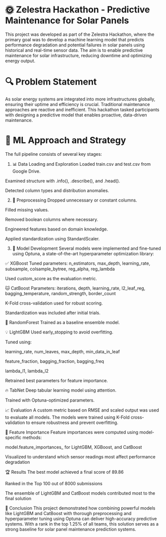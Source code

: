 # 🌞 Zelestra Hackathon - Predictive Maintenance for Solar Panels
This project was developed as part of the Zelestra Hackathon, where the primary goal was to develop a machine learning model that predicts performance degradation and potential failures in solar panels using historical and real-time sensor data. The aim is to enable predictive maintenance for solar infrastructure, reducing downtime and optimizing energy output.

# 🔍 Problem Statement
As solar energy systems are integrated into more infrastructures globally, ensuring their uptime and efficiency is crucial. Traditional maintenance approaches are reactive and inefficient. This hackathon tasked participants with designing a predictive model that enables proactive, data-driven maintenance.

# 🧠 ML Approach and Strategy
The full pipeline consists of several key stages:

1. 📊 Data Loading and Exploration
Loaded train.csv and test.csv from Google Drive.

Examined structure with .info(), .describe(), and .head().

Detected column types and distribution anomalies.

2. 🧼 Preprocessing
Dropped unnecessary or constant columns.

Filled missing values.

Removed boolean columns where necessary.

Engineered features based on domain knowledge.

Applied standardization using StandardScaler.

3. 🔧 Model Development
Several models were implemented and fine-tuned using Optuna, a state-of-the-art hyperparameter optimization library:

✅ XGBoost
Tuned parameters: n_estimators, max_depth, learning_rate, subsample, colsample_bytree, reg_alpha, reg_lambda

Used custom_score as the evaluation metric.

🐱 CatBoost
Parameters: iterations, depth, learning_rate, l2_leaf_reg, bagging_temperature, random_strength, border_count

K-Fold cross-validation used for robust scoring.

Standardization was included after initial trials.

🌲 RandomForest
Trained as a baseline ensemble model.

💡 LightGBM
Used early_stopping to avoid overfitting.

Tuned using:

learning_rate, num_leaves, max_depth, min_data_in_leaf

feature_fraction, bagging_fraction, bagging_freq

lambda_l1, lambda_l2

Retrained best parameters for feature importance.

🔥 TabNet
Deep tabular learning model using attention.

Trained with Optuna-optimized parameters.

📈 Evaluation
A custom metric based on RMSE and scaled output was used to evaluate all models. The models were trained using K-Fold cross-validation to ensure robustness and prevent overfitting.

🧠 Feature Importance
Feature importances were computed using model-specific methods:

model.feature_importances_ for LightGBM, XGBoost, and CatBoost

Visualized to understand which sensor readings most affect performance degradation

🏆 Results
The best model achieved a final score of 89.86

Ranked in the Top 100 out of 8000 submissions

The ensemble of LightGBM and CatBoost models contributed most to the final solution

🚀 Conclusion
This project demonstrated how combining powerful models like LightGBM and CatBoost with thorough preprocessing and hyperparameter tuning using Optuna can deliver high-accuracy predictive systems. With a rank in the top 1.25% of all teams, this solution serves as a strong baseline for solar panel maintenance prediction systems.


